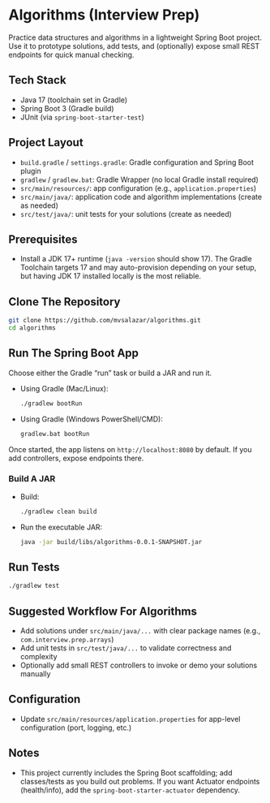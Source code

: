 # Algorithms (Interview Prep)

Practice data structures and algorithms in a lightweight Spring Boot project. Use it to prototype solutions, add tests, and (optionally) expose small REST endpoints for quick manual checking.

## Tech Stack
- Java 17 (toolchain set in Gradle)
- Spring Boot 3 (Gradle build)
- JUnit (via `spring-boot-starter-test`)

## Project Layout
- `build.gradle` / `settings.gradle`: Gradle configuration and Spring Boot plugin
- `gradlew` / `gradlew.bat`: Gradle Wrapper (no local Gradle install required)
- `src/main/resources/`: app configuration (e.g., `application.properties`)
- `src/main/java/`: application code and algorithm implementations (create as needed)
- `src/test/java/`: unit tests for your solutions (create as needed)

## Prerequisites
- Install a JDK 17+ runtime (`java -version` should show 17). The Gradle Toolchain targets 17 and may auto-provision depending on your setup, but having JDK 17 installed locally is the most reliable.

## Clone The Repository
```bash
git clone https://github.com/mvsalazar/algorithms.git
cd algorithms
```

## Run The Spring Boot App
Choose either the Gradle “run” task or build a JAR and run it.

- Using Gradle (Mac/Linux):
  ```bash
  ./gradlew bootRun
  ```
- Using Gradle (Windows PowerShell/CMD):
  ```bat
  gradlew.bat bootRun
  ```

Once started, the app listens on `http://localhost:8080` by default. If you add controllers, expose endpoints there.

### Build A JAR
- Build:
  ```bash
  ./gradlew clean build
  ```
- Run the executable JAR:
  ```bash
  java -jar build/libs/algorithms-0.0.1-SNAPSHOT.jar
  ```

## Run Tests
```bash
./gradlew test
```

## Suggested Workflow For Algorithms
- Add solutions under `src/main/java/...` with clear package names (e.g., `com.interview.prep.arrays`)
- Add unit tests in `src/test/java/...` to validate correctness and complexity
- Optionally add small REST controllers to invoke or demo your solutions manually

## Configuration
- Update `src/main/resources/application.properties` for app-level configuration (port, logging, etc.)

## Notes
- This project currently includes the Spring Boot scaffolding; add classes/tests as you build out problems. If you want Actuator endpoints (health/info), add the `spring-boot-starter-actuator` dependency.

